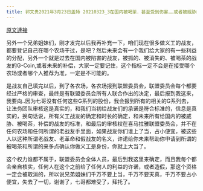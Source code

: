 ```yaml
---
title: 郭文贵2021年3月23日盖特 20210323_3在国内被喝荼．甚至受到伤害……或者被威胁的战友们的未来的补偿，以及对过去义工的时长的确定????和认证．的所有的最终决定权．在喜马拉雅联盟委员会，而且我本人会一个一个地确定．任何
---
```


[原文連接](https://gnews.org/ThreadView/53480499)

另外一个兄弟姐妹们，刚才发完以后我再补充一下，咱们现在很多做义工的战友，都要登记自己在哪个农场干过，是吧？然后未来会有一个我们给大家的有一些利益的分配，另外一个就是过去在国内被陷害的战友，被抓的、被消失的、被喝茶的战友的G-Coin,或者未来的补偿，大家一定要记住，这个指标一定不会是在接受哪个农场或者哪个人推荐为准，一定是不可能的。


是战友自己填完以后，到了各农场，各农场报到联盟委员会，联盟委员会每个都要经过严格的审查，最终是有联盟委员会所有人联合作出的决定，最后报到我这来，我要向..因为七哥没有任何这些G系列的股份，我会报到所有的相关的G系列去，让法务团队审核这是真实的，和我们当初给战友们的承诺是符合标准的，信息是真实的，换句话说，所有义工战友的确定和时长的确定，和未来所有给国内的被威胁、被喝茶，补偿的战友的标准，和最后的审核权在喜马拉雅联盟委员会，并不在任何农场和任何所谓的老战友手里面，如果战友你们谁上了当，占小便宜，被这些人以这种所谓老战友、老革命和假战友的名义，许诺给你未来帮助你申请到所谓的被喝茶和所谓的来多点确认你做义工是身份，你就上大当了。


这个权力谁都不属于，联盟委员会全体人员，最后到我这里来确定，而且我每个都会亲自核实，任何人在这个之前给了任何人的利益的许诺，或者造假，那这个资格一定会被取消的，所以说兄弟姐妹们千万不要上当，千万不要天真，千万不要占小便宜，失去了一切，谢谢了，七哥都难受了，拜托了。
